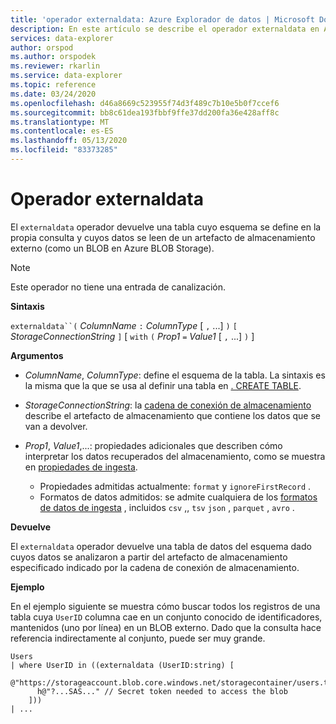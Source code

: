 ```yaml
---
title: 'operador externaldata: Azure Explorador de datos | Microsoft Docs'
description: En este artículo se describe el operador externaldata en Azure Explorador de datos.
services: data-explorer
author: orspod
ms.author: orspodek
ms.reviewer: rkarlin
ms.service: data-explorer
ms.topic: reference
ms.date: 03/24/2020
ms.openlocfilehash: d46a8669c523955f74d3f489c7b10e5b0f7ccef6
ms.sourcegitcommit: bb8c61dea193fbbf9ffe37dd200fa36e428aff8c
ms.translationtype: MT
ms.contentlocale: es-ES
ms.lasthandoff: 05/13/2020
ms.locfileid: "83373285"
---
```

# <a name="externaldata-operator"></a>Operador externaldata

El `externaldata` operador devuelve una tabla cuyo esquema se define en la propia consulta y cuyos datos se leen de un artefacto de almacenamiento externo (como un BLOB en Azure BLOB Storage).

> [!NOTE]
> Este operador no tiene una entrada de canalización.

**Sintaxis**

`externaldata``(` *ColumnName* `:` *ColumnType* [ `,` ...] `)` `[` *StorageConnectionString* `]` [ `with` `(` *Prop1* `=` *Value1* [ `,` ...] `)` ]

**Argumentos**

* *ColumnName*, *ColumnType*: define el esquema de la tabla.
  La sintaxis es la misma que la que se usa al definir una tabla en [. CREATE TABLE](../management/create-table-command.md).

* *StorageConnectionString*: la [cadena de conexión de almacenamiento](../api/connection-strings/storage.md) describe el artefacto de almacenamiento que contiene los datos que se van a devolver.

* *Prop1*, *Value1*,...: propiedades adicionales que describen cómo interpretar los datos recuperados del almacenamiento, como se muestra en [propiedades de ingesta](../management/data-ingestion/index.md).
    * Propiedades admitidas actualmente: `format` y `ignoreFirstRecord` .
    * Formatos de datos admitidos: se admite cualquiera de los [formatos de datos de ingesta](../../ingestion-supported-formats.md) , incluidos `csv` ,, `tsv` `json` , `parquet` , `avro` .

**Devuelve**

El `externaldata` operador devuelve una tabla de datos del esquema dado cuyos datos se analizaron a partir del artefacto de almacenamiento especificado indicado por la cadena de conexión de almacenamiento.

**Ejemplo**

En el ejemplo siguiente se muestra cómo buscar todos los registros de una tabla cuya `UserID` columna cae en un conjunto conocido de identificadores, mantenidos (uno por línea) en un BLOB externo.
Dado que la consulta hace referencia indirectamente al conjunto, puede ser muy grande.

```
Users
| where UserID in ((externaldata (UserID:string) [
    @"https://storageaccount.blob.core.windows.net/storagecontainer/users.txt"
      h@"?...SAS..." // Secret token needed to access the blob
    ]))
| ...
```